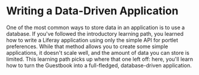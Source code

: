 # Writing a Data-Driven Application

One of the most common ways to store data in an application is to use a
database. If you've followed the introductory learning path, you learned how to
write a Liferay application using only the simple API for portlet preferences.
While that method allows you to create some simple applications, it doesn't
scale well, and the amount of data you can store is limited. This learning path
picks up where that one left off: here, you'll learn how to turn the Guestbook
into a full-fledged, database-driven application. 

